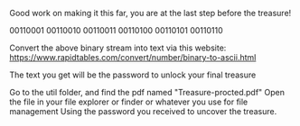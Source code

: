 Good work on making it this far, you are at the last step before the treasure!

00110001 00110010 00110011 00110100 00110101 00110110

Convert the above binary stream into text via this website:
https://www.rapidtables.com/convert/number/binary-to-ascii.html

The text you get will be the password to unlock your final treasure

Go to the util folder, and find the pdf named "Treasure-procted.pdf"
Open the file in your file explorer or finder or whatever you use for file management
Using the password you received to uncover the treasure. 

